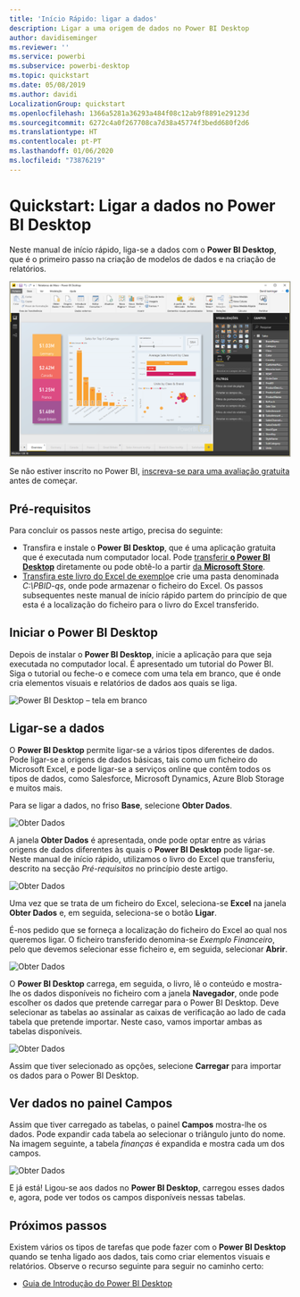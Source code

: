```yaml
---
title: 'Início Rápido: ligar a dados'
description: Ligar a uma origem de dados no Power BI Desktop
author: davidiseminger
ms.reviewer: ''
ms.service: powerbi
ms.subservice: powerbi-desktop
ms.topic: quickstart
ms.date: 05/08/2019
ms.author: davidi
LocalizationGroup: quickstart
ms.openlocfilehash: 1366a5281a36293a484f08c12ab9f8891e29123d
ms.sourcegitcommit: 6272c4a0f267708ca7d38a45774f3bedd680f2d6
ms.translationtype: HT
ms.contentlocale: pt-PT
ms.lasthandoff: 01/06/2020
ms.locfileid: "73876219"
---
```

# <a name="quickstart-connect-to-data-in-power-bi-desktop"></a>Quickstart: Ligar a dados no Power BI Desktop

Neste manual de início rápido, liga-se a dados com o **Power BI Desktop**, que é o primeiro passo na criação de modelos de dados e na criação de relatórios.

![Power BI Desktop](media/desktop-what-is-desktop/what-is-desktop_01.png)

Se não estiver inscrito no Power BI, [inscreva-se para uma avaliação gratuita](https://app.powerbi.com/signupredirect?pbi_source=web) antes de começar.

## <a name="prerequisites"></a>Pré-requisitos

Para concluir os passos neste artigo, precisa do seguinte:
* Transfira e instale o **Power BI Desktop**, que é uma aplicação gratuita que é executada num computador local. Pode [transferir **o Power BI Desktop**](https://powerbi.microsoft.com/desktop) diretamente ou pode obtê-lo a partir [da **Microsoft Store**](https://aka.ms/pbidesktopstore).
* [Transfira este livro do Excel de exemplo](https://go.microsoft.com/fwlink/?LinkID=521962)e crie uma pasta denominada *C:\PBID-qs*, onde pode armazenar o ficheiro do Excel. Os passos subsequentes neste manual de início rápido partem do princípio de que esta é a localização do ficheiro para o livro do Excel transferido.

## <a name="launch-power-bi-desktop"></a>Iniciar o Power BI Desktop

Depois de instalar o **Power BI Desktop**, inicie a aplicação para que seja executada no computador local. É apresentado um tutorial do Power BI. Siga o tutorial ou feche-o e comece com uma tela em branco, que é onde cria elementos visuais e relatórios de dados aos quais se liga. 

![Power BI Desktop – tela em branco](media/desktop-quickstart-connect-to-data/qs-connect-data_01.png)

## <a name="connect-to-data"></a>Ligar-se a dados

O **Power BI Desktop** permite ligar-se a vários tipos diferentes de dados. Pode ligar-se a origens de dados básicas, tais como um ficheiro do Microsoft Excel, e pode ligar-se a serviços online que contêm todos os tipos de dados, como Salesforce, Microsoft Dynamics, Azure Blob Storage e muitos mais.

Para se ligar a dados, no friso **Base**, selecione **Obter Dados**.

![Obter Dados](media/desktop-quickstart-connect-to-data/qs-connect-data_02.png)

A janela **Obter Dados** é apresentada, onde pode optar entre as várias origens de dados diferentes às quais o **Power BI Desktop** pode ligar-se. Neste manual de início rápido, utilizamos o livro do Excel que transferiu, descrito na secção *Pré-requisitos* no princípio deste artigo.

![Obter Dados](media/desktop-quickstart-connect-to-data/qs-connect-data_03.png)

Uma vez que se trata de um ficheiro do Excel, seleciona-se **Excel** na janela **Obter Dados** e, em seguida, seleciona-se o botão **Ligar**.

É-nos pedido que se forneça a localização do ficheiro do Excel ao qual nos queremos ligar. O ficheiro transferido denomina-se *Exemplo Financeiro*, pelo que devemos selecionar esse ficheiro e, em seguida, selecionar **Abrir**.

![Obter Dados](media/desktop-quickstart-connect-to-data/qs-connect-data_04.png)

O **Power BI Desktop** carrega, em seguida, o livro, lê o conteúdo e mostra-lhe os dados disponíveis no ficheiro com a janela **Navegador**, onde pode escolher os dados que pretende carregar para o Power BI Desktop. Deve selecionar as tabelas ao assinalar as caixas de verificação ao lado de cada tabela que pretende importar. Neste caso, vamos importar ambas as tabelas disponíveis.

![Obter Dados](media/desktop-quickstart-connect-to-data/qs-connect-data_05.png)

Assim que tiver selecionado as opções, selecione **Carregar** para importar os dados para o Power BI Desktop.

## <a name="view-data-in-the-fields-pane"></a>Ver dados no painel Campos

Assim que tiver carregado as tabelas, o painel **Campos** mostra-lhe os dados. Pode expandir cada tabela ao selecionar o triângulo junto do nome. Na imagem seguinte, a tabela *finanças* é expandida e mostra cada um dos campos. 

![Obter Dados](media/desktop-quickstart-connect-to-data/qs-connect-data_06.png)

E já está! Ligou-se aos dados no **Power BI Desktop**, carregou esses dados e, agora, pode ver todos os campos disponíveis nessas tabelas.

## <a name="next-steps"></a>Próximos passos

Existem vários os tipos de tarefas que pode fazer com o **Power BI Desktop** quando se tenha ligado aos dados, tais como criar elementos visuais e relatórios. Observe o recurso seguinte para seguir no caminho certo:

* [Guia de Introdução do Power BI Desktop](desktop-getting-started.md)
